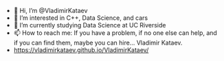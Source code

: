 - 👋 Hi, I’m @VladimirKataev
- 👀 I’m interested in C++, Data Science, and cars
- 🌱 I’m currently studying Data Science at UC Riverside
- 📫 How to reach me:  If you have a problem, if no one else can help, and if you can find them, maybe you can hire... Vladimir Kataev.
- https://vladimirkataev.github.io/VladimirKataev/
<!---
VladimirKataev/VladimirKataev is a ✨ special ✨ repository because its `README.md` (this file) appears on your GitHub profile.
You can click the Preview link to take a look at your changes. This is where I make a website
--->
